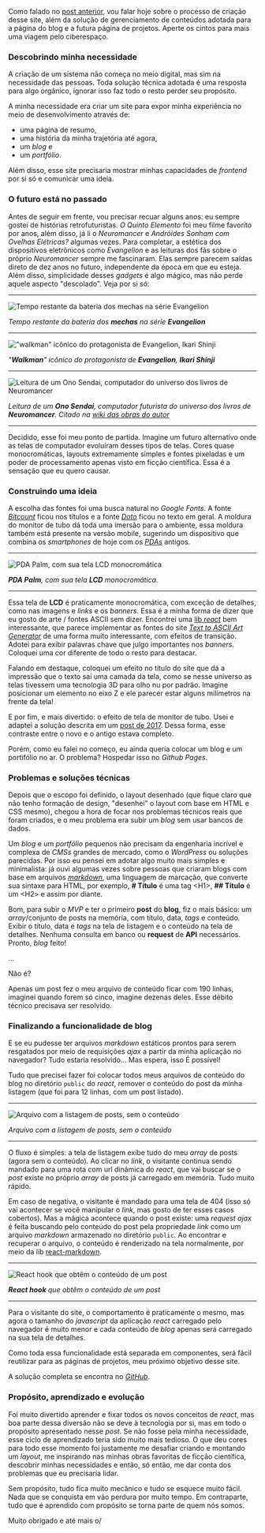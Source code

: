 Como falado no [post anterior](/portfolio/#/blog/desenvolvi-um-jogo-e-aqui-esta-o-processo), vou falar hoje sobre o processo de criação desse site, além da solução de gerenciamento de conteúdos adotada para a página do blog e a futura página de projetos. Aperte os cintos para mais uma viagem pelo ciberespaço.

### Descobrindo minha necessidade

A criação de um sistema não começa no meio digital, mas sim na necessidade das pessoas. Toda solução técnica adotada é uma resposta para algo orgânico, ignorar isso faz todo o resto perder seu propósito. 

A minha necessidade era criar um site para expor minha experiência no meio de desenvolvimento através de:

- uma página de resumo,
- uma história da minha trajetória até agora,
- um *blog* e
- um *portfólio*.

Além disso, esse site precisaria mostrar minhas capacidades de *frontend* por si só e comunicar uma ideia.

### O futuro está no passado

Antes de seguir em frente, vou precisar recuar alguns anos: eu sempre gostei de histórias retrofuturistas. *O Quinto Elemento* foi meu filme favorito por anos, além disso, já li o *Neuromancer* e *Andróides Sonham com Ovelhas Elétricas?* algumas vezes. Para completar, a estética dos dispositivos eletrônicos como *Evangelion* e as leituras dos fãs sobre o próprio *Neuromancer* sempre me fascinaram. Elas sempre parecem saídas direto de dez anos no futuro, independente da época em que eu esteja. Além disso, simplicidade desses *gadgets* é algo mágico, mas não perde aquele aspecto "descolado". Veja por si só:

----

![Tempo restante da bateria dos **mechas** na série **Evangelion**](/portfolio/content/image/interfaces-evangelion-timer.jpg)

*Tempo restante da bateria dos **mechas** na série **Evangelion***

----

!["**walkman**" icônico do protagonista de **Evangelion**, **Ikari Shinji**](/portfolio/content/image/interfaces-evangelion-casette-player.jpg)

*"**Walkman**" icônico do protagonista de **Evangelion**, **Ikari Shinji***

----

![Leitura de um **Ono Sendai**, computador do universo dos livros de **Neuromancer**](/portfolio/content/image/interfaces-neuromancer-ono-sendai.jpeg)

*Leitura de um **Ono Sendai**, computador futurista do universo dos livros de **Neuromancer**. Citado na [wiki das obras do autor](https://williamgibson.fandom.com/wiki/Ono-Sendai_Cyberspace_VII)*

----

Decidido, esse foi meu ponto de partida. Imagine um futuro alternativo onde as telas de computador evoluíram desses tipos de telas. Cores quase monocromáticas, layouts extremamente simples e fontes pixeladas e um poder de processamento apenas visto em ficção científica. Essa é a sensação que eu quero causar.

### Construindo uma ideia

A escolha das fontes foi uma busca natural no *Google Fonts*. A fonte [*Bitcount*](https://fonts.google.com/specimen/Bitcount) ficou nos títulos e a fonte [*Doto*](https://fonts.google.com/specimen/Doto) ficou no texto em geral. A moldura do monitor de tubo dá toda uma imersão para o ambiente, essa moldura também está presente na versão mobile, sugerindo um dispositivo que combina os *smartphones* de hoje com os *[PDAs](https://en.wikipedia.org/wiki/Personal_digital_assistant)* antigos.

----

![**PDA Palm**, com sua tela **LCD** monocromática](/portfolio/content/image/dispositivo-pda.jpg)

***PDA Palm**, com sua tela **LCD** monocromática.*

----

Essa tela de **LCD** é praticamente monocromática, com exceção de detalhes, como nas imagens e *links* e os *banners*. Essa é a minha forma de dizer que eu gosto de arte / fontes ASCII sem dizer. Encontrei uma [lib *react*](https://github.com/samuelweckstrom/react-ascii-text) bem interessante, que parece implementar as fontes do site [*Text to ASCII Art Generator*](https://patorjk.com/software/taag/) de uma forma muito interessante, com efeitos de transição. Adotei para exibir palavras chave que julgo importantes nos *banners*. Coloquei uma cor diferente de todo o resto para destacar.

Falando em destaque, coloquei um efeito no título do site que dá a impressão que o texto sai uma camada da tela, como se nesse universo as telas tivessem uma tecnologia 3D para olho nu por padrão. Imagine posicionar um elemento no eixo Z e ele parecer estar alguns milímetros na frente da tela!

E por fim, e mais divertido: o efeito de tela de monitor de tubo. Usei e adaptei a solução descrita em um [post de 2017](https://aleclownes.com/2017/02/01/crt-display.html). Dessa forma, esse contraste entre o novo e o antigo estava completo.

Porém, como eu falei no começo, eu ainda queria colocar um blog e um portifólio no ar. O problema? Hospedar isso no *Github Pages*.

### Problemas e soluções técnicas

Depois que o escopo foi definido, o layout desenhado (que fique claro que não tenho formação de design, "desenhei" o layout com base em HTML e CSS mesmo), chegou a hora de focar nos problemas técnicos reais que foram criados, e o meu problema era subir um *blog* sem usar bancos de dados.

Um *blog* e um *portfólio* pequenos não precisam da engenharia incrível e complexa de *CMSs* grandes de mercado, como o *WordPress* ou soluções parecidas. Por isso eu pensei em adotar algo muito mais simples e minimalista: já ouvi algumas vezes sobre pessoas que criaram blogs com base em arquivos [*markdown*](), uma linguagem de marcação, que converte sua sintaxe para HTML, por exemplo, **\# Título** é uma tag \<H1\>, **\## Título** é um \<H2\> e assim por diante.

Bom, para subir o *MVP* e ter o primeiro **post** do **blog**, fiz o mais básico: um *array*/conjunto de posts na memória, com título, data, *tags* e conteúdo. Exibir o título, data e *tags* na tela de listagem e o conteúdo na tela de detalhes. Nenhuma consulta em banco ou **request** de **API** necessários. Pronto, *blog* feito!

...

Não é?

Apenas um post fez o meu arquivo de conteúdo ficar com 190 linhas, imaginei quando forem só cinco, imagine dezenas deles. Esse débito técnico precisava ser resolvido.

### Finalizando a funcionalidade de blog

E se eu pudesse ter arquivos *markdown* estáticos prontos para serem resgatados por meio de requisições *ajax* a partir da minha aplicação no navegador? Tudo estaria resolvido... Mas espera, isso É possível!

Tudo que precisei fazer foi colocar todos meus arquivos de conteúdo do blog no diretório `public` do *react*, remover o conteúdo do post da minha listagem (que foi para 12 linhas, com um post listado).

----

![Arquivo com a listagem de posts, sem o conteúdo](/portfolio/content/image/code-blog-content.png)

*Arquivo com a listagem de posts, sem o conteúdo*

----

O fluxo é simples: a tela de listagem exibe tudo do meu *array* de posts (agora sem o conteúdo). Ao clicar no *link*, o visitante continua sendo mandado para uma rota com url dinâmica do *react*, que vai buscar se o *post* existe no próprio *array* de posts já carregado em memória. Tudo muito rápido.

Em caso de negativa, o visitante é mandado para uma tela de 404 (isso só vai acontecer se você manipular o *link*, mas gosto de ter esses casos cobertos). Mas a mágica acontece quando o post existe: uma *request ajax* é feita buscando pelo conteúdo do post pela propriedade *link* como um arquivo *markdown* armazenado no diretório `public`. Ao encontrar e recuperar o arquivo, o conteúdo é renderizado na tela normalmente, por meio da lib [react-markdown](https://github.com/remarkjs/react-markdown).

----

![**React hook** que obtêm o conteúdo de um post](/portfolio/content/image/code-post-content-hook.png)

***React hook** que obtêm o conteúdo de um post*

----

Para o visitante do site, o comportamento é praticamente o mesmo, mas agora o tamanho do *javascript* da aplicação *react* carregado pelo navegador é muito menor e cada conteúdo de *blog* apenas será carregado na sua tela de detalhes.

Como toda essa funcionalidade está separada em componentes, será fácil reutilizar para as páginas de projetos, meu próximo objetivo desse site.

A solução completa se encontra no [*GitHub*](https://github.com/VictorHugoBatista/portfolio).

### Propósito, aprendizado e evolução

Foi muito divertido aprender e fixar todos os novos conceitos de *react*, mas boa parte dessa diversão não se deve à tecnologia por si, mas em todo o propósito apresentado nesse *post*. Se não fosse pela minha necessidade, esse ciclo de aprendizado teria sido muito mais tedioso. O que deu cores para todo esse momento foi justamente me desafiar criando e montando um *layout*, me inspirando nas minhas obras favoritas de ficção científica, descobrir minhas necessidades e então, só então, me dar conta dos problemas que eu precisaria lidar.

Sem propósito, tudo fica muito mecânico e tudo se esquece muito fácil. Nada que se conquista em vão perdura por muito tempo. Em contraparte, tudo que é aprendido com propósito se torna parte de quem nós somos.

Muito obrigado e até mais o/
